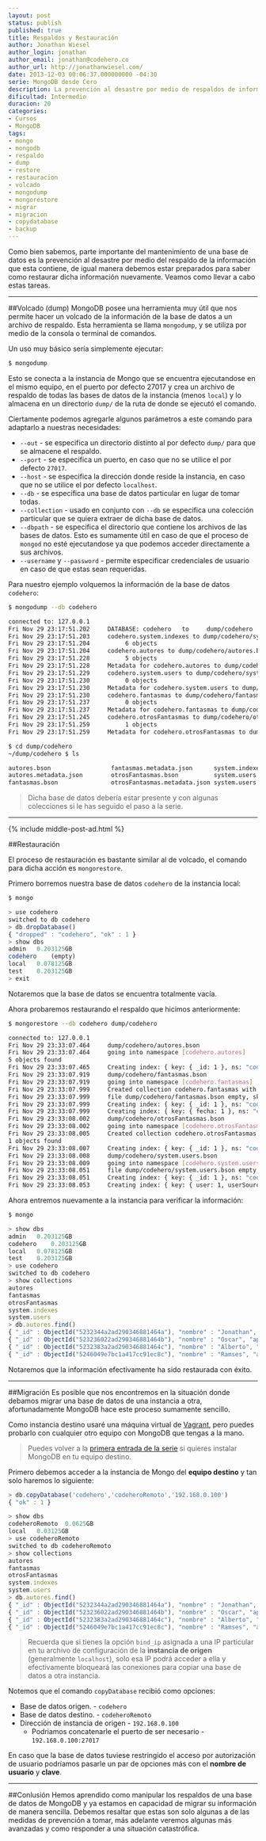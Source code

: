 ```yaml
---
layout: post
status: publish
published: true
title: Respaldos y Restauración
author: Jonathan Wiesel
author_login: jonathan
author_email: jonathan@codehero.co
author_url: http://jonathanwiesel.com/
date: 2013-12-03 00:06:37.000000000 -04:30
serie: MongoDB desde Cero
description: La prevención al desastre por medio de respaldos de información es muy importante en el mantenimiento de una base de datos. Veamos como encargarnos de eso.
dificultad: Intermedio
duracion: 20
categories:
- Cursos
- MongoDB
tags:
- mongo
- mongodb
- respaldo
- dump
- restore
- restauracion
- volcado
- mongodump
- mongorestore
- migrar
- migracion
- copydatabase
- backup
---
```

Como bien sabemos, parte importante del mantenimiento de una base de datos es la prevención al desastre por medio del respaldo de la información que esta contiene, de igual manera debemos estar preparados para saber como restaurar dicha información nuevamente. Veamos como llevar a cabo estas tareas.
***
##Volcado (dump)
MongoDB posee una herramienta muy útil que nos permite hacer un volcado de la información de la base de datos a un archivo de respaldo. Esta herramienta se llama `mongodump`, y se utiliza por medio de la consola o terminal de comandos.

Un uso muy básico sería simplemente ejecutar:

```sh
$ mongodump
```

Esto se conecta a la instancia de Mongo que se encuentra ejecutandose en el mismo equipo, en el puerto por defecto 27017 y crea un archivo de respaldo de todas las bases de datos de la instancia (menos `local`) y lo almacena en un directorio `dump/` de la ruta de donde se ejecutó el comando.

Ciertamente podemos agregarle algunos parámetros a este comando para adaptarlo a nuestras necesidades:

* `--out` - se especifica un directorio distinto al por defecto `dump/` para que se almacene el respaldo.
* `--port` - se especifica un puerto, en caso que no se utilice el por defecto `27017`.
* `--host` - se especifica la dirección donde reside la instancia, en caso que no se utilice el por defecto `localhost`.
* `--db` - se especifica una base de datos particular en lugar de tomar todas.
* `--collection` - usado en conjunto con `--db` se especifica una colección particular que se quiera extraer de dicha base de datos.
* `--dbpath` - se especifica el directorio que contiene los archivos de las bases de datos. Esto es sumamente útil en caso de que el proceso de `mongod` no esté ejecutandose ya que podemos acceder directamente a sus archivos.
* `--username` y `--password` - permite especificar credenciales de usuario en caso de que estas sean requeridas.

Para nuestro ejemplo volquemos la información de la base de datos `codehero`:

```sh
$ mongodump --db codehero

connected to: 127.0.0.1
Fri Nov 29 23:17:51.202     DATABASE: codehero   to     dump/codehero
Fri Nov 29 23:17:51.203     codehero.system.indexes to dump/codehero/system.indexes.bson
Fri Nov 29 23:17:51.204          6 objects
Fri Nov 29 23:17:51.204     codehero.autores to dump/codehero/autores.bson
Fri Nov 29 23:17:51.228          5 objects
Fri Nov 29 23:17:51.228     Metadata for codehero.autores to dump/codehero/autores.metadata.json
Fri Nov 29 23:17:51.229     codehero.system.users to dump/codehero/system.users.bson
Fri Nov 29 23:17:51.230          0 objects
Fri Nov 29 23:17:51.230     Metadata for codehero.system.users to dump/codehero/system.users.metadata.json
Fri Nov 29 23:17:51.230     codehero.fantasmas to dump/codehero/fantasmas.bson
Fri Nov 29 23:17:51.237          0 objects
Fri Nov 29 23:17:51.237     Metadata for codehero.fantasmas to dump/codehero/fantasmas.metadata.json
Fri Nov 29 23:17:51.245     codehero.otrosFantasmas to dump/codehero/otrosFantasmas.bson
Fri Nov 29 23:17:51.259          1 objects
Fri Nov 29 23:17:51.259     Metadata for codehero.otrosFantasmas to dump/codehero/otrosFantasmas.metadata.json

$ cd dump/codehero
~/dump/codehero $ ls

autores.bson                 fantasmas.metadata.json      system.indexes.bson
autores.metadata.json        otrosFantasmas.bson          system.users.bson
fantasmas.bson               otrosFantasmas.metadata.json system.users.metadata.json
```

> Dicha base de datos debería estar presente y con algunas colecciones si le has seguido el paso a la serie.

***

{% include middle-post-ad.html %}

##Restauración

El proceso de restauración es bastante similar al de volcado, el comando para dicha acción es `mongorestore`.

Primero borremos nuestra base de datos `codehero` de la instancia local:

```sh
$ mongo
```
```js
> use codehero
switched to db codehero
> db.dropDatabase()
{ "dropped" : "codehero", "ok" : 1 }
> show dbs
admin   0.203125GB
codehero    (empty)
local   0.078125GB
test    0.203125GB
> exit
```

Notaremos que la base de datos se encuentra totalmente vacía.

Ahora probaremos restaurando el respaldo que hicimos anteriormente:

```sh
$ mongorestore --db codehero dump/codehero

connected to: 127.0.0.1
Fri Nov 29 23:33:07.464     dump/codehero/autores.bson
Fri Nov 29 23:33:07.464     going into namespace [codehero.autores]
5 objects found
Fri Nov 29 23:33:07.465     Creating index: { key: { _id: 1 }, ns: "codehero.autores", name: "_id_" }
Fri Nov 29 23:33:07.919     dump/codehero/fantasmas.bson
Fri Nov 29 23:33:07.919     going into namespace [codehero.fantasmas]
Fri Nov 29 23:33:07.999     Created collection codehero.fantasmas with options: { "create" : "fantasmas", "flags" : 1 }
Fri Nov 29 23:33:07.999     file dump/codehero/fantasmas.bson empty, skipping
Fri Nov 29 23:33:07.999     Creating index: { key: { _id: 1 }, ns: "codehero.fantasmas", name: "_id_" }
Fri Nov 29 23:33:07.999     Creating index: { key: { fecha: 1 }, ns: "codehero.fantasmas", name: "fecha_1", expireAfterSeconds: 300 }
Fri Nov 29 23:33:08.002     dump/codehero/otrosFantasmas.bson
Fri Nov 29 23:33:08.002     going into namespace [codehero.otrosFantasmas]
Fri Nov 29 23:33:08.005     Created collection codehero.otrosFantasmas with options: { "create" : "otrosFantasmas", "capped" : true, "size" : 1000000 }
1 objects found
Fri Nov 29 23:33:08.007     Creating index: { key: { _id: 1 }, ns: "codehero.otrosFantasmas", name: "_id_" }
Fri Nov 29 23:33:08.008     dump/codehero/system.users.bson
Fri Nov 29 23:33:08.009     going into namespace [codehero.system.users]
Fri Nov 29 23:33:08.051     file dump/codehero/system.users.bson empty, skipping
Fri Nov 29 23:33:08.051     Creating index: { key: { _id: 1 }, ns: "codehero.system.users", name: "_id_" }
Fri Nov 29 23:33:08.053     Creating index: { key: { user: 1, userSource: 1 }, unique: true, ns: "codehero.system.users", name: "user_1_userSource_1" }
```

Ahora entremos nuevamente a la instancia para verificar la información:

```sh
$ mongo
```
```js
> show dbs
admin   0.203125GB
codehero    0.203125GB
local   0.078125GB
test    0.203125GB
> use codehero
switched to db codehero
> show collections
autores
fantasmas
otrosFantasmas
system.indexes
system.users
> db.autores.find()
{ "_id" : ObjectId("5232344a2ad290346881464a"), "nombre" : "Jonathan", "apellido" : "Wiesel", "secciones" : [  "Como lo hago",  "MongoDB" ] }
{ "_id" : ObjectId("523236022ad290346881464b"), "nombre" : "Oscar", "apellido" : "Gonzalez", "secciones" : [  "iOS",  "Objective C",  "NodeJS" ], "socialAdmin" : true }
{ "_id" : ObjectId("5232383a2ad290346881464c"), "nombre" : "Alberto", "apellido" : "Grespan", "secciones" : "Git", "genero" : "M" }
{ "_id" : ObjectId("5246049e7bc1a417cc91ec8c"), "nombre" : "Ramses", "apellido" : "Velazquez", "secciones" : [  "Laravel",  "PHP" ] }
```

Notaremos que la información efectivamente ha sido restaurada con éxito.
***
##Migración
Es posible que nos encontremos en la situación donde debamos migrar una base de datos de una instancia a otra, afortunadamente MongoDB hace este proceso sumamente sencillo.

Como instancia destino usaré una máquina virtual de [Vagrant](http://codehero.co/como-instalar-y-configurar-vagrant/), pero puedes probarlo con cualquier otro equipo con MongoDB que tengas a la mano.

> Puedes volver a la [primera entrada de la serie](http://codehero.co/mongodb-desde-cero-introduccion-e-instalacion/) si quieres instalar MongoDB en tu equipo destino.

Primero debemos acceder a la instancia de Mongo del **equipo destino** y tan solo haremos lo siguiente:

```js
> db.copyDatabase('codehero','codeheroRemoto','192.168.0.100')
{ "ok" : 1 }

> show dbs
codeheroRemoto  0.0625GB
local   0.03125GB
> use codeheroRemoto
switched to db codeheroRemoto
> show collections
autores
fantasmas
otrosFantasmas
system.indexes
system.users
> db.autores.find()
{ "_id" : ObjectId("5232344a2ad290346881464a"), "nombre" : "Jonathan", "apellido" : "Wiesel", "secciones" : [  "Como lo hago",  "MongoDB" ] }
{ "_id" : ObjectId("523236022ad290346881464b"), "nombre" : "Oscar", "apellido" : "Gonzalez", "secciones" : [  "iOS",  "Objective C",  "NodeJS" ], "socialAdmin" : true }
{ "_id" : ObjectId("5232383a2ad290346881464c"), "nombre" : "Alberto", "apellido" : "Grespan", "secciones" : "Git", "genero" : "M" }
{ "_id" : ObjectId("5246049e7bc1a417cc91ec8c"), "nombre" : "Ramses", "apellido" : "Velazquez", "secciones" : [  "Laravel",  "PHP" ] }
```

> Recuerda que si tienes la opción `bind_ip` asignada a una IP particular en tu archivo de configuración de la **instancia de origen** (generalmente `localhost`), solo esa IP podrá acceder a ella y efectivamente bloqueará las conexiones para copiar una base de datos a otra instancia.

Notemos que el comando `copyDatabase` recibió como opciones:

* Base de datos origen. - `codehero`
* Base de datos destino. - `codeheroRemoto`
* Dirección de instancia de origen - `192.168.0.100`
    * Podriamos concatenarle el puerto de ser necesario - `192.168.0.100:27017`

En caso que la base de datos tuviese restringido el acceso por autorización de usuario podríamos pasarle un par de opciones más con el **nombre de usuario** y **clave**.
***
##Conlusión
Hemos aprendido como manipular los respaldos de una base de datos de MongoDB y ya estamos en capacidad de migrar su información de manera sencilla. Debemos resaltar que estas son solo algunas a de las medidas de prevención a tomar, más adelante veremos algunas más avanzadas y como responder a una situación catastrófica.
